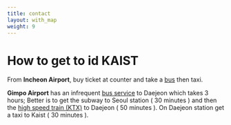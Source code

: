 ```yaml
---
title: contact
layout: with_map
weight: 9
---
```


# How to get to id KAIST

From **Incheon Airport**, buy ticket at counter and take a [bus](http://www.kaist.edu/html/en/kaist/kaist_01070705.html) then taxi.

**Gimpo Airport** has an infrequent [bus service](http://pem.kaist.ac.kr/to_Daejeon_from_Gimpo_International_Airport.pdf) to Daejeon which takes 3 hours; Better is to get the subway to Seoul station ( 30 minutes ) and then the [high speed train (KTX)](http://www.korail.com/en/rv/pr21100/w_pr21110.jsp) to Daejeon ( 50 minutes ). On Daejeon station get a taxi to Kaist ( 30 minutes ).


